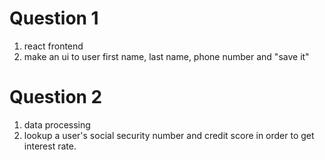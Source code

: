 # Question 1
1. react frontend
1. make an ui to user first name, last name, phone number and "save it"

# Question 2
1. data processing
1. lookup a user's social security number and credit score in order to get interest rate.

